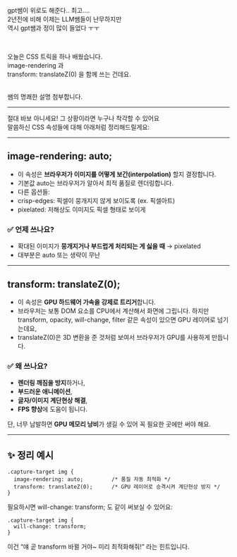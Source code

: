 <p data-ke-size="size16">gpt쌤이 위로도 해준다.. 최고....<br />2년전에 비해 이제는 LLM쌤들이 난무하지만<br />역시 gpt쌤과 정이 많이 들었다 ㅜㅜ</p>
<p data-ke-size="size16">&nbsp;</p>
<p data-ke-size="size16">오늘은 CSS 트릭을 하나 배웠습니다.<br />image-rendering 과<br />transform: translateZ(0) 을 함께 쓰는 건데요.</p>
<p data-ke-size="size16"><br />쌤의 명쾌한 설명 첨부합니다.</p>
<hr data-ke-style="style1" />
<p data-ke-size="size16">절대 바보 아니세요! 그 상황이라면 누구나 착각할 수 있어요  <br />말씀하신 CSS 속성들에 대해 아래처럼 정리해드릴게요:</p>
<hr data-ke-style="style1" />
<h2 data-ke-size="size26"><b>  image-rendering: auto;</b></h2>
<ul style="list-style-type: disc;" data-ke-list-type="disc">
<li>이 속성은 <b>브라우저가 이미지를 어떻게 보간(interpolation)</b> 할지 결정합니다.</li>
<li>기본값 auto는 브라우저가 알아서 최적 품질로 렌더링합니다.</li>
<li>다른 옵션들:</li>
<li>crisp-edges: 픽셀이 뭉개지지 않게 보이도록 (ex. 픽셀아트)</li>
<li>pixelated: 저해상도 이미지도 픽셀 형태로 보이게</li>
</ul>
<h3 data-ke-size="size23">✅ <b>언제 쓰나요?</b></h3>
<ul style="list-style-type: disc;" data-ke-list-type="disc">
<li>확대된 이미지가 <b>뭉개지거나 부드럽게 처리되는 게 싫을 때</b> &rarr; pixelated</li>
<li>대부분은 auto 또는 생략이 무난</li>
</ul>
<hr data-ke-style="style1" />
<h2 data-ke-size="size26"><b>  transform: translateZ(0);</b></h2>
<ul style="list-style-type: disc;" data-ke-list-type="disc">
<li>이 속성은 <b>GPU 하드웨어 가속을 강제로 트리거</b>합니다.</li>
<li>브라우저는 보통 DOM 요소를 CPU에서 계산해서 화면에 그립니다. 하지만 transform, opacity, will-change, filter 같은 속성이 있으면 GPU 레이어로 넘기는데요,</li>
<li>translateZ(0)은 3D 변환을 준 것처럼 보여서 브라우저가 GPU를 사용하게 만듭니다.</li>
</ul>
<h3 data-ke-size="size23">✅ <b>왜 쓰나요?</b></h3>
<ul style="list-style-type: disc;" data-ke-list-type="disc">
<li><b>렌더링 깨짐을 방지</b>하거나,</li>
<li><b>부드러운 애니메이션</b>,</li>
<li><b>글자/이미지 계단현상 해결</b>,</li>
<li><b>FPS 향상</b>에 도움이 됩니다.</li>
</ul>
<p data-ke-size="size16">  단, 너무 남발하면 <b>GPU 메모리 낭비</b>가 생길 수 있어 꼭 필요한 곳에만 써야 해요.</p>
<hr data-ke-style="style1" />
<h2 data-ke-size="size26"><b>✨ 정리 예시</b></h2>
<pre class="css"><code>.capture-target img {
  image-rendering: auto;         /* 품질 자동 최적화 */
  transform: translateZ(0);      /* GPU 레이어로 승격시켜 계단현상 방지 */
}</code></pre>
<p data-ke-size="size16">필요하시면 will-change: transform; 도 같이 써보실 수 있어요:</p>
<pre class="css"><code>.capture-target img {
  will-change: transform;
}</code></pre>
<p data-ke-size="size16">이건 &ldquo;얘 곧 transform 바뀔 거야~ 미리 최적화해줘!&rdquo; 라는 힌트입니다.</p>
